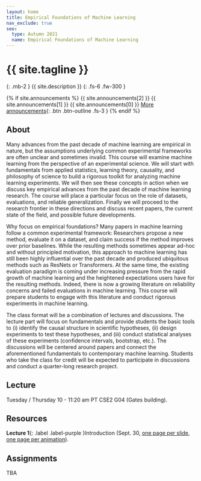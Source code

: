 ```yaml
---
layout: home
title: Empirical Foundations of Machine Learning
nav_exclude: true
seo:
  type: Autumn 2021
  name: Empirical Foundations of Machine Learning
---
```


# {{ site.tagline }}
{: .mb-2 }
{{ site.description }}
{: .fs-6 .fw-300 }

{% if site.announcements %}
{{ site.announcements[2] }}
{{ site.announcements[1] }}
{{ site.announcements[0] }}
[More announcements](announcements.md){: .btn .btn-outline .fs-3 }
{% endif %}

## About

Many advances from the past decade of machine learning are empirical in nature, but the assumptions underlying common experimental frameworks are often unclear and sometimes invalid. This course will examine machine learning from the perspective of an experimental science. We will start with fundamentals from applied statistics, learning theory, causality, and philosophy of science to build a rigorous toolkit for analyzing machine learning experiments. We will then see these concepts in action when we discuss key empirical advances from the past decade of machine learning research. The course will place a particular focus on the role of datasets, evaluations, and reliable generalization. Finally we will proceed to the research frontier in these directions and discuss recent papers, the current state of the field, and possible future developments.

Why focus on empirical foundations? Many papers in machine learning follow a common experimental framework: Researchers propose a new method, evaluate it on a dataset, and claim success if the method improves over prior baselines. While the resulting methods sometimes appear ad-hoc and without principled motivation, this approach to machine learning has still been highly influential over the past decade and produced ubiquitous methods such as ResNets or Transformers. At the same time, the existing evaluation paradigm is coming under increasing pressure from the rapid growth of machine learning and the heightened expectations users have for the resulting methods. Indeed, there is now a growing literature on reliability concerns and failed evaluations in machine learning. This course will prepare students to engage with this literature and conduct rigorous experiments in machine learning.

The class format will be a combination of lectures and discussions. The lecture part will focus on fundamentals and provide students the basic tools to (i) identify the causal structure in scientific hypotheses, (ii) design experiments to test these hypotheses, and (iii) conduct statistical analyses of these experiments (confidence intervals, bootstrap, etc.). The discussions will be centered around papers and connect the aforementioned fundamentals to contemporary machine learning. Students who take the class for credit will be expected to participate in discussions and conduct a quarter-long research project.


## Lecture

Tuesday / Thursday 10 - 11:20 am PT  CSE2 G04 (Gates building).

## Resources


**Lecture 1**{: .label .label-purple }Introduction (Sept. 30, [one page per slide](/au21/assets/lectures/cs599_au21_lecture_01.pdf), [one page per animation](/au21/assets/lectures/cs599_au21_lecture_01_build.pdf)).

## Assignments

TBA
